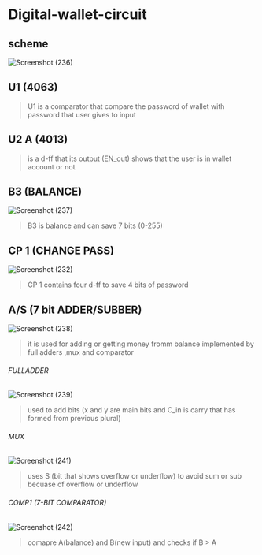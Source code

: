 # Digital-wallet-circuit

## scheme
![Screenshot (236)](https://user-images.githubusercontent.com/108394058/222352602-60d8de45-d5f6-41b6-8ee4-b7e52b375be1.png)
## U1 (4063)
> U1 is a comparator that compare the password of wallet with password that user gives to input
## U2 A (4013)
> is a d-ff that its output (EN_out) shows that the user is in wallet account or not
## B3 (BALANCE)
![Screenshot (237)](https://user-images.githubusercontent.com/108394058/222353114-b71815d9-7b21-4f7f-a7cc-07b9dd294cc4.png)
> B3 is balance and can save 7 bits (0-255)
## CP 1 (CHANGE PASS)
![Screenshot (232)](https://user-images.githubusercontent.com/108394058/222350771-caa5af03-8895-4b38-a3fb-eadb5f5cac98.png)
> CP 1 contains four d-ff to save 4 bits of password
## A/S (7 bit ADDER/SUBBER)
![Screenshot (238)](https://user-images.githubusercontent.com/108394058/222355157-8babd91c-6ac4-451d-9251-9becbc5ea692.png)
> it is used for adding or getting money fromm balance implemented by full adders ,mux and comparator
###### FULLADDER
![Screenshot (239)](https://user-images.githubusercontent.com/108394058/222356019-95c54df0-c44c-4263-972b-4a1e68e17c88.png)
> used to add bits (x and y are main bits and C_in is carry that has formed from previous plural)

###### MUX
![Screenshot (241)](https://user-images.githubusercontent.com/108394058/222357437-be22e928-b6bc-42fe-82da-3bf72ba95a38.png)
> uses S (bit that shows overflow or underflow) to avoid sum or sub becuase of overflow or underflow

###### COMP1 (7-BIT COMPARATOR)
![Screenshot (242)](https://user-images.githubusercontent.com/108394058/222359982-ceb27ecf-be00-49ba-ae5b-f566f1b04d13.png)
> comapre A(balance) and B(new input) and checks if B > A
